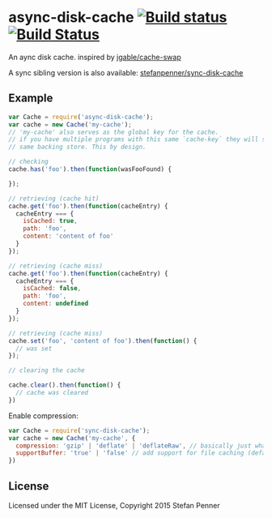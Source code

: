 # async-disk-cache [![Build status](https://ci.appveyor.com/api/projects/status/lfliompah66m611x?svg=true)](https://ci.appveyor.com/project/embercli/async-disk-cache) [![Build Status](https://travis-ci.org/stefanpenner/async-disk-cache.svg)](https://travis-ci.org/stefanpenner/async-disk-cache)


An aync disk cache. inspired by [jgable/cache-swap](https://github.com/jgable/cache-swap)

A sync sibling version is also available: [stefanpenner/sync-disk-cache](https://github.com/stefanpenner/sync-disk-cache/)

## Example

```js
var Cache = require('async-disk-cache');
var cache = new Cache('my-cache');
// 'my-cache' also serves as the global key for the cache.
// if you have multiple programs with this same `cache-key` they will share the
// same backing store. This by design.

// checking
cache.has('foo').then(function(wasFooFound) {

});

// retrieving (cache hit)
cache.get('foo').then(function(cacheEntry) {
  cacheEntry === {
    isCached: true,
    path: 'foo',
    content: 'content of foo'
  }
});

// retrieving (cache miss)
cache.get('foo').then(function(cacheEntry) {
  cacheEntry === {
    isCached: false,
    path: 'foo',
    content: undefined
  }
});

// retrieving (cache miss)
cache.set('foo', 'content of foo').then(function() {
  // was set
});

// clearing the cache

cache.clear().then(function() {
  // cache was cleared
})
```


Enable compression:

```js
var Cache = require('sync-disk-cache');
var cache = new Cache('my-cache', {
  compression: 'gzip' | 'deflate' | 'deflateRaw', // basically just what nodes zlib's ships with
  supportBuffer: 'true' | 'false' // add support for file caching (default `false`)
})
```

## License

Licensed under the MIT License, Copyright 2015 Stefan Penner
